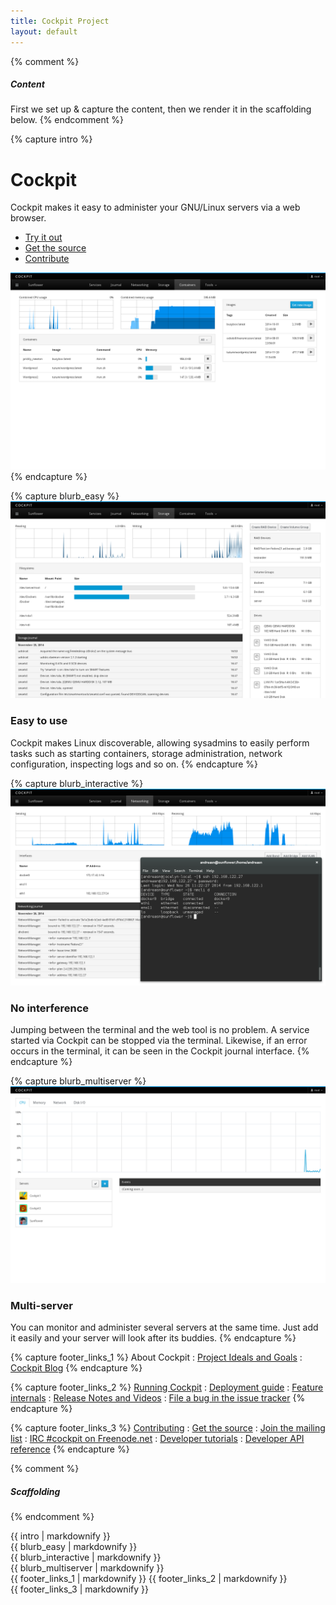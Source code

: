 ```yaml
---
title: Cockpit Project
layout: default
---
```


{% comment %}
##### Content #####
First we set up & capture the content, then we render it in the scaffolding below.
{% endcomment %}


{% capture intro %}
# Cockpit

Cockpit makes it easy to administer your GNU/Linux servers via a web browser.

* [Try it out](running.html)
* [Get the source](https://github.com/cockpit-project/cockpit)
* [Contribute](https://github.com/cockpit-project/cockpit/wiki/Contributing)

![](/images/site/screenshot-docker.png)
{% endcapture %}


{% capture blurb_easy %}
![](/images/site/screenshot-storage.png)
### Easy to use
Cockpit makes Linux discoverable, allowing sysadmins to easily perform tasks such as starting containers, storage administration, network configuration, inspecting logs and so on.
{% endcapture %}


{% capture blurb_interactive %}
![](/images/site/screenshot-network.png)
### No interference
Jumping between the terminal and the web tool is no problem. A service started via Cockpit can be stopped via the terminal. Likewise, if an error occurs in the terminal, it can be seen in the Cockpit journal interface.
{% endcapture %}


{% capture blurb_multiserver %}
![](/images/site/screenshot-dashboard.png)
### Multi-server
You can monitor and administer several servers at the same time. Just add it easily and your server will look after its buddies.
{% endcapture %}


{% capture footer_links_1 %}
About Cockpit
: [Project Ideals and Goals](ideals.html)
: [Cockpit Blog](blog.1.html)
{% endcapture %}

{% capture footer_links_2 %}
[Running Cockpit](running.html)
: [Deployment guide](guide/latest/guide.html)
: [Feature internals](guide/latest/features.html)
: [Release Notes and Videos](blog/category/release.html)
: [File a bug in the issue tracker](https://github.com/cockpit-project/cockpit/issues)
{% endcapture %}

{% capture footer_links_3 %}
[Contributing](https://github.com/cockpit-project/cockpit/wiki/Contributing)
: [Get the source](https://github.com/cockpit-project/cockpit)
: [Join the mailing list](https://lists.fedorahosted.org/archives/list/cockpit-devel@lists.fedorahosted.org/)
: [IRC #cockpit on Freenode.net](irc://irc.freenode.net:6667/cockpit)
: [Developer tutorials](blog/category/tutorial.html)
: [Developer API reference](guide/latest/development.html)
{% endcapture %}


{% comment %}
##### Scaffolding #####
{% endcomment %}

<section class="grid intro">
  <div class="col">{{ intro | markdownify }}</div>
</section>

<section class="grid">
  <div class="col">{{ blurb_easy        | markdownify }}</div>
  <div class="col">{{ blurb_interactive | markdownify }}</div>
  <div class="col">{{ blurb_multiserver | markdownify }}</div>
</section>

<section class="grid">
  <div class="col">
    {{ footer_links_1 | markdownify }}
    {{ footer_links_2 | markdownify }}
  </div>
  <div class="col">
    {{ footer_links_3 | markdownify }}
  </div>
</section>

